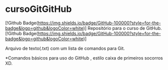 # cursoGitGitHub
[!Github Badge(https://img.shields.io/badge/GitHub-100000?style=for-the-badge&logo=github&logoColor=white)] 
Repositório para o curso de GitHub. 
[!Github Badge(https://img.shields.io/badge/GitHub-100000?style=for-the-badge&logo=github&logoColor=white)] 

Arquivo de texto(.txt) com um lista de comandos para Git. 

*Comandos básicos para uso do GitHub , estilo caixa de primeiros socorros XD.
